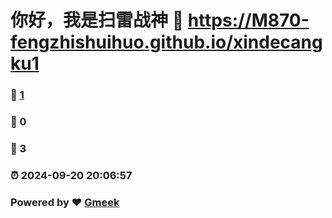 # 你好，我是扫雷战神 :link: https://M870-fengzhishuihuo.github.io/xindecangku1 
### :page_facing_up: [1](https://M870-fengzhishuihuo.github.io/xindecangku1/tag.html) 
### :speech_balloon: 0 
### :hibiscus: 3 
### :alarm_clock: 2024-09-20 20:06:57 
### Powered by :heart: [Gmeek](https://github.com/Meekdai/Gmeek)
